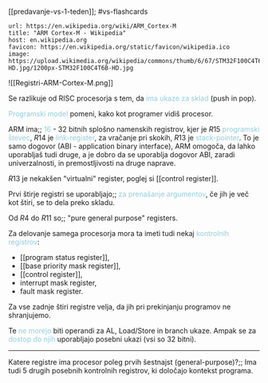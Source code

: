 [[predavanje-vs-1-teden]]; #vs-flashcards

```cardlink
url: https://en.wikipedia.org/wiki/ARM_Cortex-M
title: "ARM Cortex-M - Wikipedia"
host: en.wikipedia.org
favicon: https://en.wikipedia.org/static/favicon/wikipedia.ico
image: https://upload.wikimedia.org/wikipedia/commons/thumb/6/67/STM32F100C4T6B-HD.jpg/1200px-STM32F100C4T6B-HD.jpg
```

![[Registri-ARM-Cortex-M.png]]

Se razlikuje od RISC procesorja s tem, da <font color="#92cddc">ima ukaze za sklad</font> (push in pop).

<font color="#92cddc">Programski model</font> pomeni, kako kot programer vidiš procesor.

ARM ima;; <font color="#92cddc">16</font> - 32 bitnih splošno namenskih registrov, kjer je $R15$ <font color="#92cddc">programski števec</font>, $R14$ je <font color="#92cddc">link-register</font>, za vračanje pri skokih, $R13$ je <font color="#92cddc">stack-pointer</font>. To je samo dogovor (ABI - application binary interface), ARM omogoča, da lahko uporabljaš tudi druge, a je dobro da se uporablja dogovor ABI, zaradi univerzalnosti, in premostljivosti na druge naprave.
<!--SR:!2024-10-24,5,230-->

$R13$ je nekakšen "virtualni" register, poglej si [[control register]].

Prvi štirje registri se uporabljajo;; <font color="#92cddc">za prenašanje argumentov</font>, če jih je več kot štiri, se to dela preko skladu.
<!--SR:!2024-10-30,11,270-->

Od $R4$ do $R11$ so;; "pure general purpose" registers.
<!--SR:!2024-11-03,15,290-->

Za delovanje samega procesorja mora ta imeti tudi nekaj <font color="#92cddc">kontrolnih registrov</font>:
- [[program status register]],
- [[base priority mask register]],
- [[control register]],
- interrupt mask register,
- fault mask register.

Za vse zadnje štiri registre velja, da jih pri prekinjanju programov ne shranjujemo.

Te <font color="#92cddc">ne morejo</font> biti operandi za AL, Load/Store in branch ukaze. Ampak se za <font color="#92cddc">dostop do njih</font> uporabljajo posebni ukazi (vsi so 32 bitni).

---
Katere registre ima procesor poleg prvih šestnajst (general-purpose)?;; Ima tudi 5 drugih posebnih kontrolnih registrov, ki določajo kontekst programa.
<!--SR:!2025-01-22,13,250-->